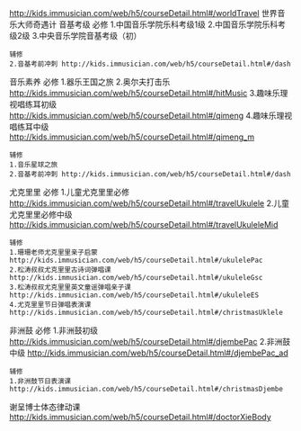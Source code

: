 http://kids.immusician.com/web/h5/courseDetail.html#/worldTravel     世界音乐大师奇遇计
音基考级
    必修
    1.中国音乐学院乐科考级1级 
    2.中国音乐学院乐科考级2级 
    3.中央音乐学院音基考级（初）

    辅修
    2.音基考前冲刺 http://kids.immusician.com/web/h5/courseDetail.html#/dash
音乐素养
    必修
    1.器乐王国之旅
    2.奥尔夫打击乐 http://kids.immusician.com/web/h5/courseDetail.html#/hitMusic
    3.趣味乐理视唱练耳初级  http://kids.immusician.com/web/h5/courseDetail.html#/qimeng
    4.趣味乐理视唱练耳中级  http://kids.immusician.com/web/h5/courseDetail.html#/qimeng_m

    辅修
    1.音乐星球之旅 
    2.音基考前冲刺 http://kids.immusician.com/web/h5/courseDetail.html#/dash
尤克里里
    必修
    1.儿童尤克里里必修  http://kids.immusician.com/web/h5/courseDetail.html#/travelUkulele
    2.儿童尤克里里必修中级  http://kids.immusician.com/web/h5/courseDetail.html#/travelUkuleleMid
    
    辅修
    1.珊珊老师尤克里里亲子启蒙 http://kids.immusician.com/web/h5/courseDetail.html#/ukulelePac
    2.松涛叔叔尤克里里古诗词弹唱课 http://kids.immusician.com/web/h5/courseDetail.html#/ukuleleGsc
    3.松涛叔叔尤克里里英文童谣弹唱亲子课 http://kids.immusician.com/web/h5/courseDetail.html#/ukuleleES
    4.尤克里里节日弹唱表演课 http://kids.immusician.com/web/h5/courseDetail.html#/christmasUklele
非洲鼓
    必修
    1.非洲鼓初级 http://kids.immusician.com/web/h5/courseDetail.html#/djembePac
    2.非洲鼓中级 http://kids.immusician.com/web/h5/courseDetail.html#/djembePac_ad

    辅修
    1.非洲鼓节日表演课 http://kids.immusician.com/web/h5/courseDetail.html#/christmasDjembe

谢呈博士体态律动课
http://kids.immusician.com/web/h5/courseDetail.html#/doctorXieBody